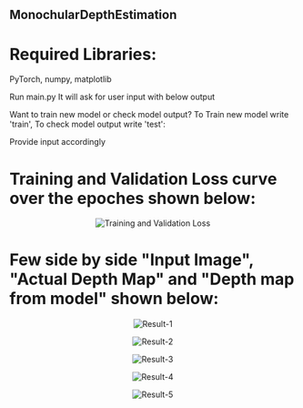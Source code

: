 ## MonochularDepthEstimation

# Required Libraries:
PyTorch, numpy, matplotlib

Run main.py 
It will ask for user input with below output

Want to train new model or check model output?
To Train new model write 'train', To check model output write 'test':

Provide input accordingly


# Training and Validation Loss curve over the epoches shown below:

<p align="center">
  <img src="https://github.com/udayanghosh1996/MonocularDepthEstimation/blob/master/Results/Loss_curve.png" alt="Training and Validation Loss">
</p>


# Few side by side "Input Image", "Actual Depth Map" and "Depth map from model" shown below:



<p align="center">
  <img src="https://github.com/udayanghosh1996/MonocularDepthEstimation/blob/master/Results/Result_1.png" alt="Result-1">
</p>

<p align="center">
  <img src="https://github.com/udayanghosh1996/MonocularDepthEstimation/blob/master/Results/Result_2.png" alt="Result-2">
</p>

<p align="center">
  <img src="https://github.com/udayanghosh1996/MonocularDepthEstimation/blob/master/Results/Result_3.png" alt="Result-3">
</p>

<p align="center">
  <img src="https://github.com/udayanghosh1996/MonocularDepthEstimation/blob/master/Results/Result_4.png" alt="Result-4">
</p>

<p align="center">
  <img src="https://github.com/udayanghosh1996/MonocularDepthEstimation/blob/master/Results/Result_5.png" alt="Result-5">
</p>


